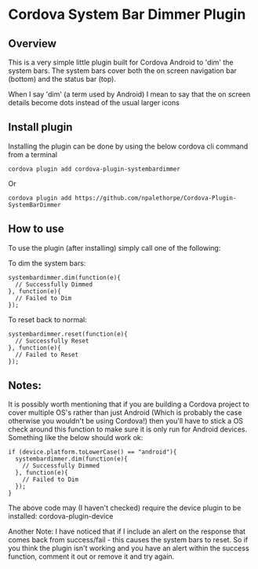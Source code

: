 # Cordova System Bar Dimmer Plugin


## Overview
This is a very simple little plugin built for Cordova Android to 'dim' the system bars.
The system bars cover both the on screen navigation bar (bottom) and the status bar (top).

When I say 'dim' (a term used by Android) I mean to say that the on screen details become dots instead of the usual larger icons


## Install plugin
Installing the plugin can be done by using the below cordova cli command from a terminal
```
cordova plugin add cordova-plugin-systembardimmer
```
Or
```
cordova plugin add https://github.com/npalethorpe/Cordova-Plugin-SystemBarDimmer
```

## How to use
To use the plugin (after installing) simply call one of the following:

To dim the system bars:
```
systembardimmer.dim(function(e){
  // Successfully Dimmed
}, function(e){
  // Failed to Dim
});
```

To reset back to normal:
```
systembardimmer.reset(function(e){
  // Successfully Reset
}, function(e){
  // Failed to Reset
});
```

## Notes:
It is possibly worth mentioning that if you are building a Cordova project to cover multiple OS's rather than just Android (Which is probably the case otherwise you wouldn't be using Cordova!) then you'll have to stick a OS check around this function to make sure it is only run for Android devices. Something like the below should work ok:
```
if (device.platform.toLowerCase() == "android"){
  systembardimmer.dim(function(e){
    // Successfully Dimmed
  }, function(e){
    // Failed to Dim
  });
}
```
The above code may (I haven't checked) require the device plugin to be installed: cordova-plugin-device


Another Note: I have noticed that if I include an alert on the response that comes back from success/fail - this causes the system bars to reset. So if you think the plugin isn't working and you have an alert within the success function, comment it out or remove it and try again. 
